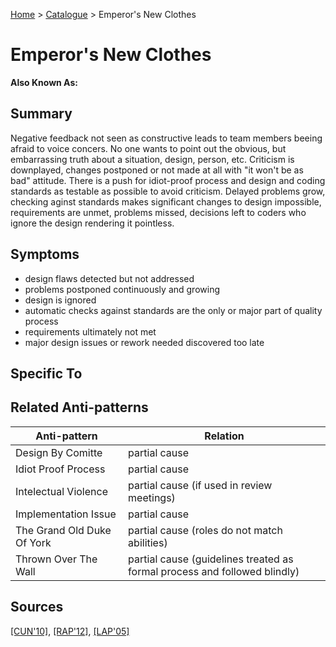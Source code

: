 [Home](../README.md) > [Catalogue](../Antipatterns_catalogue.md) > Emperor's New Clothes
# Emperor's New Clothes
**Also Known As:**
## Summary
Negative feedback not seen as constructive leads to team members beeing afraid to voice concers. No one wants to point out the obvious, but embarrassing truth about a situation, design, person, etc. Criticism is downplayed, changes postponed or not made at all with "it won't be as bad" attitude. There is a push for idiot-proof process and design and coding standards as testable as possible to avoid criticism. Delayed problems grow, checking aginst standards makes significant changes to design impossible, requirements are unmet, problems missed, decisions left to coders who ignore the design rendering it pointless.
## Symptoms
 - design flaws detected but not addressed
 - problems postponed continuously and growing
 - design is ignored
 - automatic checks against standards are the only or major part of quality process
 - requirements ultimately not met
 - major design issues or rework needed discovered too late
## Specific To

## Related Anti-patterns
|Anti-pattern  | Relation |
|--|--|
| Design By Comitte | partial cause |
| Idiot Proof Process | partial cause |
| Intelectual Violence | partial cause (if used in review meetings) |
| Implementation Issue | partial cause |
| The Grand Old Duke Of York | partial cause (roles do not match abilities) |
| Thrown Over The Wall | partial cause (guidelines treated as formal process and followed blindly) |

## Sources
[[CUN'10]](../References.md), [[RAP'12]](../References.md), [[LAP'05]](../References.md)
